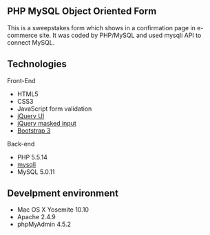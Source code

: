 ## PHP MySQL Object Oriented Form

This is a sweepstakes form which shows in a confirmation page in e-commerce site. It was coded by PHP/MySQL and used mysqli API to connect MySQL. 

## Technologies
Front-End
- HTML5
- CSS3
- JavaScript form validation
- [jQuery UI](https://jqueryui.com/dialog/)
- [jQuery masked input](http://digitalbush.com/projects/masked-input-plugin/)
- [Bootstrap 3](http://getbootstrap.com/)

Back-end
- PHP 5.5.14
- [mysqli](http://php.net/manual/en/mysqlinfo.api.choosing.php)
- MySQL 5.0.11

## Develpment environment
- Mac OS X Yosemite 10.10
- Apache 2.4.9 
- phpMyAdmin 4.5.2




